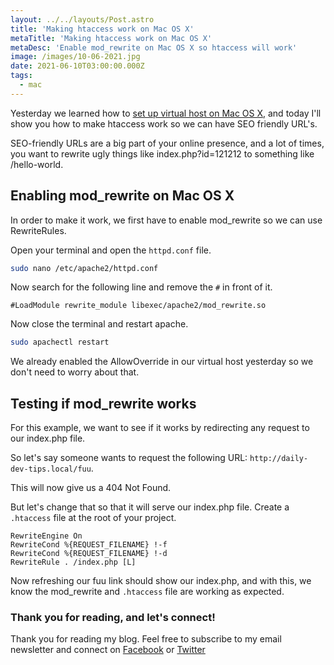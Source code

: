 ```yaml
---
layout: ../../layouts/Post.astro
title: 'Making htaccess work on Mac OS X'
metaTitle: 'Making htaccess work on Mac OS X'
metaDesc: 'Enable mod_rewrite on Mac OS X so htaccess will work'
image: /images/10-06-2021.jpg
date: 2021-06-10T03:00:00.000Z
tags:
  - mac
---
```


Yesterday we learned how to [set up virtual host on Mac OS X](https://daily-dev-tips.com/posts/mac-os-x-setting-up-virtual-hosts/), and today I'll show you how to make htaccess work so we can have SEO friendly URL's.

SEO-friendly URLs are a big part of your online presence, and a lot of times, you want to rewrite ugly things like index.php?id=121212 to something like /hello-world.

## Enabling mod_rewrite on Mac OS X

In order to make it work, we first have to enable mod_rewrite so we can use RewriteRules.

Open your terminal and open the `httpd.conf` file.

```bash
sudo nano /etc/apache2/httpd.conf
```

Now search for the following line and remove the `#` in front of it.

```
#LoadModule rewrite_module libexec/apache2/mod_rewrite.so
```

Now close the terminal and restart apache.

```bash
sudo apachectl restart
```

We already enabled the AllowOverride in our virtual host yesterday so we don't need to worry about that.

## Testing if mod_rewrite works

For this example, we want to see if it works by redirecting any request to our index.php file.

So let's say someone wants to request the following URL: `http://daily-dev-tips.local/fuu`.

This will now give us a 404 Not Found.

But let's change that so that it will serve our index.php file.
Create a `.htaccess` file at the root of your project.

```
RewriteEngine On
RewriteCond %{REQUEST_FILENAME} !-f
RewriteCond %{REQUEST_FILENAME} !-d
RewriteRule . /index.php [L]
```

Now refreshing our fuu link should show our index.php, and with this, we know the mod_rewrite and `.htaccess` file are working as expected.

### Thank you for reading, and let's connect!

Thank you for reading my blog. Feel free to subscribe to my email newsletter and connect on [Facebook](https://www.facebook.com/DailyDevTipsBlog) or [Twitter](https://twitter.com/DailyDevTips1)
